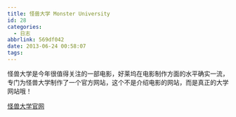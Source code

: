 ```yaml
---
title: 怪兽大学 Monster University
id: 28
categories:
  - 日志
abbrlink: 569df042
date: 2013-06-24 00:58:07
tags:
---
```


怪兽大学是今年很值得关注的一部电影，好莱坞在电影制作方面的水平确实一流，专门为怪兽大学制作了一个官方网站，这个不是介绍电影的网站，而是真正的大学网站哦！

[怪兽大学官网](http://monstersuniversity.com/edu/index.html "怪兽大学官网")

&nbsp;

&nbsp;